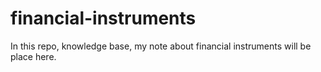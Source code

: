 # financial-instruments
In this repo, knowledge base, my note about financial instruments will be place here.
